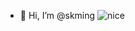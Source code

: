 - 👋 Hi, I’m @skming
![nice](https://github.com/skming/skming/blob/main/nice.gif)

<!---
skming/skming is a ✨ special ✨ repository because its `README.md` (this file) appears on your GitHub profile.
You can click the Preview link to take a look at your changes.
--->
